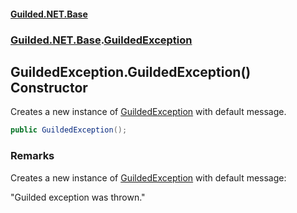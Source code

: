 
#### [Guilded.NET.Base](Guilded_NET_Base 'Guilded_NET_Base')
### [Guilded.NET.Base](Guilded_NET_Base#Guilded_NET_Base 'Guilded.NET.Base').[GuildedException](GuildedException 'Guilded.NET.Base.GuildedException')
## GuildedException.GuildedException() Constructor
Creates a new instance of [GuildedException](GuildedException 'Guilded.NET.Base.GuildedException') with default message.  
```csharp
public GuildedException();
```
### Remarks
Creates a new instance of [GuildedException](GuildedException 'Guilded.NET.Base.GuildedException') with default message:



"Guilded exception was thrown."
